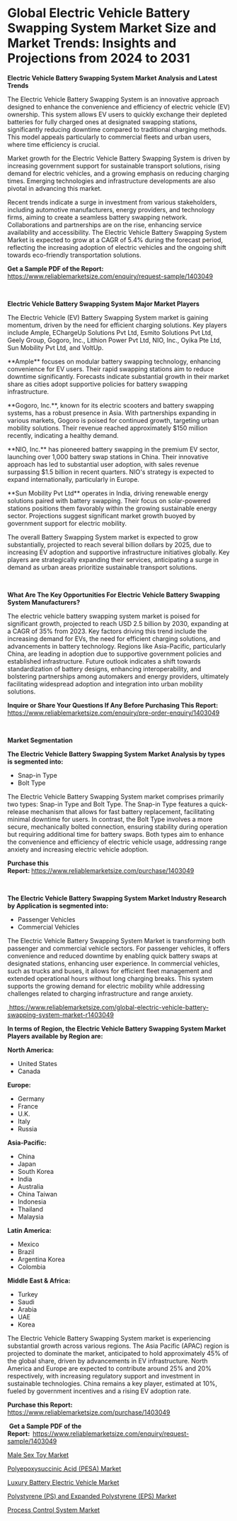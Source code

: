 <p><h1>Global Electric Vehicle Battery Swapping System Market Size and Market Trends: Insights and Projections from 2024 to 2031</h1></p><p><strong>Electric Vehicle Battery Swapping System Market Analysis and Latest Trends</strong></p>
<p><p>The Electric Vehicle Battery Swapping System is an innovative approach designed to enhance the convenience and efficiency of electric vehicle (EV) ownership. This system allows EV users to quickly exchange their depleted batteries for fully charged ones at designated swapping stations, significantly reducing downtime compared to traditional charging methods. This model appeals particularly to commercial fleets and urban users, where time efficiency is crucial.</p><p>Market growth for the Electric Vehicle Battery Swapping System is driven by increasing government support for sustainable transport solutions, rising demand for electric vehicles, and a growing emphasis on reducing charging times. Emerging technologies and infrastructure developments are also pivotal in advancing this market. </p><p>Recent trends indicate a surge in investment from various stakeholders, including automotive manufacturers, energy providers, and technology firms, aiming to create a seamless battery swapping network. Collaborations and partnerships are on the rise, enhancing service availability and accessibility. The Electric Vehicle Battery Swapping System Market is expected to grow at a CAGR of 5.4% during the forecast period, reflecting the increasing adoption of electric vehicles and the ongoing shift towards eco-friendly transportation solutions.</p></p>
<p><strong>Get a Sample PDF of the Report:&nbsp;</strong> <a href="https://www.reliablemarketsize.com/enquiry/request-sample/1403049?utm_campaign=1550&utm_medium=2&utm_source=Github&utm_content=ia&utm_term=23102024&utm_id=electric-vehicle-battery-swapping-system">https://www.reliablemarketsize.com/enquiry/request-sample/1403049</a></p>
<p>&nbsp;</p>
<p><strong>Electric Vehicle Battery Swapping System Major Market Players</strong></p>
<p><p>The Electric Vehicle (EV) Battery Swapping System market is gaining momentum, driven by the need for efficient charging solutions. Key players include Ample, EChargeUp Solutions Pvt Ltd, Esmito Solutions Pvt Ltd, Geely Group, Gogoro, Inc., Lithion Power Pvt Ltd, NIO, Inc., Oyika Pte Ltd, Sun Mobility Pvt Ltd, and VoltUp.</p><p>**Ample** focuses on modular battery swapping technology, enhancing convenience for EV users. Their rapid swapping stations aim to reduce downtime significantly. Forecasts indicate substantial growth in their market share as cities adopt supportive policies for battery swapping infrastructure.</p><p>**Gogoro, Inc.**, known for its electric scooters and battery swapping systems, has a robust presence in Asia. With partnerships expanding in various markets, Gogoro is poised for continued growth, targeting urban mobility solutions. Their revenue reached approximately $150 million recently, indicating a healthy demand.</p><p>**NIO, Inc.** has pioneered battery swapping in the premium EV sector, launching over 1,000 battery swap stations in China. Their innovative approach has led to substantial user adoption, with sales revenue surpassing $1.5 billion in recent quarters. NIO's strategy is expected to expand internationally, particularly in Europe.</p><p>**Sun Mobility Pvt Ltd** operates in India, driving renewable energy solutions paired with battery swapping. Their focus on solar-powered stations positions them favorably within the growing sustainable energy sector. Projections suggest significant market growth buoyed by government support for electric mobility.</p><p>The overall Battery Swapping System market is expected to grow substantially, projected to reach several billion dollars by 2025, due to increasing EV adoption and supportive infrastructure initiatives globally. Key players are strategically expanding their services, anticipating a surge in demand as urban areas prioritize sustainable transport solutions.</p></p>
<p>&nbsp;</p>
<p><strong>What Are The Key Opportunities For Electric Vehicle Battery Swapping System Manufacturers?</strong></p>
<p><p>The electric vehicle battery swapping system market is poised for significant growth, projected to reach USD 2.5 billion by 2030, expanding at a CAGR of 35% from 2023. Key factors driving this trend include the increasing demand for EVs, the need for efficient charging solutions, and advancements in battery technology. Regions like Asia-Pacific, particularly China, are leading in adoption due to supportive government policies and established infrastructure. Future outlook indicates a shift towards standardization of battery designs, enhancing interoperability, and bolstering partnerships among automakers and energy providers, ultimately facilitating widespread adoption and integration into urban mobility solutions.</p></p>
<p><strong>Inquire or Share Your Questions If Any Before Purchasing This Report:</strong> <a href="https://www.reliablemarketsize.com/enquiry/pre-order-enquiry/1403049?utm_campaign=1550&utm_medium=2&utm_source=Github&utm_content=ia&utm_term=23102024&utm_id=electric-vehicle-battery-swapping-system">https://www.reliablemarketsize.com/enquiry/pre-order-enquiry/1403049</a></p>
<p>&nbsp;</p>
<p><strong>Market Segmentation</strong></p>
<p><strong>The Electric Vehicle Battery Swapping System Market Analysis by types is segmented into:</strong></p>
<p><ul><li>Snap-in Type</li><li>Bolt Type</li></ul></p>
<p><p>The Electric Vehicle Battery Swapping System market comprises primarily two types: Snap-in Type and Bolt Type. The Snap-in Type features a quick-release mechanism that allows for fast battery replacement, facilitating minimal downtime for users. In contrast, the Bolt Type involves a more secure, mechanically bolted connection, ensuring stability during operation but requiring additional time for battery swaps. Both types aim to enhance the convenience and efficiency of electric vehicle usage, addressing range anxiety and increasing electric vehicle adoption.</p></p>
<p><strong>Purchase this Report:&nbsp;</strong><a href="https://www.reliablemarketsize.com/purchase/1403049?utm_campaign=1550&utm_medium=2&utm_source=Github&utm_content=ia&utm_term=23102024&utm_id=electric-vehicle-battery-swapping-system">https://www.reliablemarketsize.com/purchase/1403049</a></p>
<p>&nbsp;</p>
<p><strong>The Electric Vehicle Battery Swapping System Market Industry Research by Application is segmented into:</strong></p>
<p><ul><li>Passenger Vehicles</li><li>Commercial Vehicles</li></ul></p>
<p><p>The Electric Vehicle Battery Swapping System Market is transforming both passenger and commercial vehicle sectors. For passenger vehicles, it offers convenience and reduced downtime by enabling quick battery swaps at designated stations, enhancing user experience. In commercial vehicles, such as trucks and buses, it allows for efficient fleet management and extended operational hours without long charging breaks. This system supports the growing demand for electric mobility while addressing challenges related to charging infrastructure and range anxiety.</p></p>
<p><a href="https://www.reliablemarketsize.com/global-electric-vehicle-battery-swapping-system-market-r1403049?utm_campaign=1550&utm_medium=2&utm_source=Github&utm_content=ia&utm_term=23102024&utm_id=electric-vehicle-battery-swapping-system">&nbsp;https://www.reliablemarketsize.com/global-electric-vehicle-battery-swapping-system-market-r1403049</a></p>
<p><strong>In terms of Region, the Electric Vehicle Battery Swapping System Market Players available by Region are:</strong></p>
<p>
    <p> <strong> North America: </strong>
        <ul>
            <li>United States</li>
            <li>Canada</li>
        </ul>
        </p> 
    <p> <strong> Europe: </strong>
        <ul>
            <li>Germany</li>
            <li>France</li>
            <li>U.K.</li>
            <li>Italy</li>
            <li>Russia</li>
        </ul>
        </p> 
    <p> <strong> Asia-Pacific: </strong>
        <ul>
            <li>China</li>
            <li>Japan</li>
            <li>South Korea</li>
            <li>India</li>
            <li>Australia</li>
            <li>China Taiwan</li>
            <li>Indonesia</li>
            <li>Thailand</li>
            <li>Malaysia</li>
        </ul>
        </p> 
    <p> <strong> Latin America: </strong>
        <ul>
            <li>Mexico</li>
            <li>Brazil</li>
            <li>Argentina Korea</li>
            <li>Colombia</li>
        </ul>
        </p> 
    <p> <strong> Middle East & Africa: </strong>
        <ul>
            <li>Turkey</li>
            <li>Saudi</li>
            <li>Arabia</li>
            <li>UAE</li>
            <li>Korea</li>
        </ul>
    </p>
    </p>
<p><p>The Electric Vehicle Battery Swapping System market is experiencing substantial growth across various regions. The Asia Pacific (APAC) region is projected to dominate the market, anticipated to hold approximately 45% of the global share, driven by advancements in EV infrastructure. North America and Europe are expected to contribute around 25% and 20% respectively, with increasing regulatory support and investment in sustainable technologies. China remains a key player, estimated at 10%, fueled by government incentives and a rising EV adoption rate.</p></p>
<p><strong>Purchase this Report: </strong><a href="https://www.reliablemarketsize.com/purchase/1403049?utm_campaign=1550&utm_medium=2&utm_source=Github&utm_content=ia&utm_term=23102024&utm_id=electric-vehicle-battery-swapping-system">https://www.reliablemarketsize.com/purchase/1403049</a></p>
<p>&nbsp;<strong>Get a Sample PDF of the Report:&nbsp;&nbsp;</strong><a href="https://www.reliablemarketsize.com/enquiry/request-sample/1403049?utm_campaign=1550&utm_medium=2&utm_source=Github&utm_content=ia&utm_term=23102024&utm_id=electric-vehicle-battery-swapping-system">https://www.reliablemarketsize.com/enquiry/request-sample/1403049</a></p>
<p><strong></strong></p>
<p><p><a href="https://github.com/ChiragRp1/Market-Research-Report-List-6/blob/main/male-sex-toy-market.md?utm_campaign=1550&utm_medium=2&utm_source=Github&utm_content=ia&utm_term=23102024&utm_id=electric-vehicle-battery-swapping-system">Male Sex Toy Market</a></p><p><a href="https://www.linkedin.com/pulse/global-perspectives-polyepoxysuccinic-acid-pesa-market-oj4qe?utm_campaign=1550&utm_medium=2&utm_source=Github&utm_content=ia&utm_term=23102024&utm_id=electric-vehicle-battery-swapping-system">Polyepoxysuccinic Acid (PESA) Market</a></p><p><a href="https://github.com/princecrrt6i/Market-Research-Report-List-1/blob/main/luxury-battery-electric-vehicle-market.md?utm_campaign=1550&utm_medium=2&utm_source=Github&utm_content=ia&utm_term=23102024&utm_id=electric-vehicle-battery-swapping-system">Luxury Battery Electric Vehicle Market</a></p><p><a href="https://www.linkedin.com/pulse/polystyrene-ps-expanded-eps-market-global-regional-ywtye?utm_campaign=1550&utm_medium=2&utm_source=Github&utm_content=ia&utm_term=23102024&utm_id=electric-vehicle-battery-swapping-system">Polystyrene (PS) and Expanded Polystyrene (EPS) Market</a></p><p><a href="https://issuu.com/reportprime-2/docs/process-control-system-market-size-_9c1e19b96e6b9b?utm_campaign=1550&utm_medium=2&utm_source=Github&utm_content=ia&utm_term=23102024&utm_id=electric-vehicle-battery-swapping-system">Process Control System Market</a></p></p>